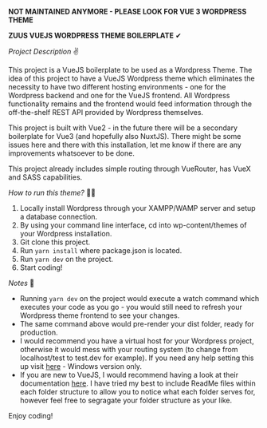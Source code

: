 **NOT MAINTAINED ANYMORE - PLEASE LOOK FOR VUE 3 WORDPRESS THEME**

**ZUUS VUEJS WORDPRESS THEME BOILERPLATE** ✔

_Project Description_ ✌

This project is a VueJS boilerplate to be used as a Wordpress Theme. The idea of this project to have a VueJS Wordpress theme which eliminates the necessity to have two different hosting environments - one for the Wordpress backend and one for the VueJS frontend. All Wordpress functionality remains and the frontend would feed information through the off-the-shelf REST API provided by Wordpress themselves.

This project is built with Vue2 - in the future there will be a secondary boilerplate for Vue3 (and hopefully also NuxtJS). There might be some issues here and there with this installation, let me know if there are any improvements whatsoever to be done.

This project already includes simple routing through VueRouter, has VueX and SASS capabilities.

_How to run this theme?_ 🐱‍🏍

1. Locally install Wordpress through your XAMPP/WAMP server and setup a database connection.
2. By using your command line interface, cd into wp-content/themes of your Wordpress installation.
3. Git clone this project.
4. Run ```yarn install``` where package.json is located.
5. Run ```yarn dev``` on the project.
6. Start coding!

_Notes_ 📝

- Running ```yarn dev``` on the project would execute a watch command which executes your code as you go - you would still need to refresh your Wordpress theme frontend to see your changes.
- The same command above would pre-render your dist folder, ready for production.
- I would recommend you have a virtual host for your Wordpress project, otherwise it would mess with your routing system (to change from localhost/test to test.dev for example). If you need any help setting this up visit [here](https://www.cloudways.com/blog/configure-virtual-host-on-windows-10-for-wordpress/) - Windows version only.
- If you are new to VueJS, I would recommend having a look at their documentation [here](https://vuejs.org/v2/guide/). I have tried my best to include ReadMe files within each folder structure to allow you to notice what each folder serves for, however feel free to segragate your folder structure as your like.

Enjoy coding!
